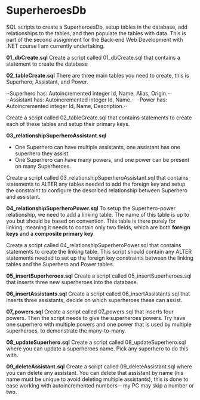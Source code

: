 # SuperheroesDb
SQL scripts to create a SuperheroesDb, setup tables in the database, add relationships to the tables, and then populate the tables with data.
This is part of the second assignment for the Back-end Web Development with .NET course I am currently undertaking.

**01_dbCreate.sql**
Create a script called 01_dbCreate.sql that contains a statement to create the database

**02_tableCreate.sql**
There are three main tables you need to create, this is Superhero, Assistant, and Power.

⋅⋅Superhero has: Autoincremented integer Id, Name, Alias, Origin.⋅⋅
⋅⋅Assistant has: Autoincremented integer Id, Name.⋅⋅
⋅⋅Power has: Autoincremented integer Id, Name, Description.⋅⋅

Create a script called 02_tableCreate.sql that contains statements to create each of these tables and
setup their primary keys. 

**03_relationshipSuperheroAssistant.sql**

* One Superhero can have multiple assistants, one assistant has one superhero they assist.
* One Superhero can have many powers, and one power can be present on many Superheroes.

Create a script called 03_relationshipSuperheroAssistant.sql that contains statements to ALTER any
tables needed to add the foreign key and setup the constraint to configure the described relationship between
Superhero and assistant.

**04_relationshipSuperheroPower.sql**
To setup the Superhero-power relationship, we need to add a linking table. The name of this table is up to you
but should be based on convention. This table is there purely for linking, meaning it needs to contain only two fields,
which are both **foreign keys** and a **composite primary key**.

Create a script called 04_relationshipSuperheroPower.sql that contains statements to create the linking
table. This script should contain any ALTER statements needed to set up the foreign key constraints between the linking
tables and the Superhero and Power tables.

**05_insertSuperheroes.sql**
Create a script called 05_insertSuperheroes.sql that inserts three new superheroes into the database.

**06_insertAssistants.sql**
Create a script called 06_insertAssistants.sql that inserts three assistants, decide on which superheroes
these can assist.

**07_powers.sql**
Create a script called 07_powers.sql that inserts four powers. Then the script needs to give the
superheroes powers. Try have one superhero with multiple powers and one power that is used by multiple superheroes,
to demonstrate the many-to-many.

**08_updateSuperhero.sql**
Create a script called 08_updateSuperhero.sql where you can update a superheroes name. Pick any
superhero to do this with.

**09_deleteAssistant.sql**
Create a script called 09_deleteAssistant.sql where you can delete any assistant. You can delete that
assistant by name (his name must be unique to avoid deleting multiple assistants), this is done to ease working with
autoincremented numbers – my PC may skip a number or two.
